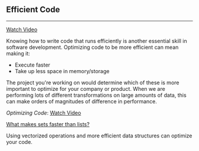 Efficient Code
---
---

[Watch Video](https://www.youtube.com/watch?v=LbtxY7xetBw)

Knowing how to write code that runs efficiently is another essential skill in software development. Optimizing code to be more efficient can mean making it:

* Execute faster
* Take up less space in memory/storage

The project you're working on would determine which of these is more important to optimize for your company or product. When we are performing lots of different transformations on large amounts of data, this can make orders of magnitudes of difference in performance.

*Optimizing Code*:
[Watch Video](https://www.youtube.com/watch?v=WF9n_19V08g)

[What makes sets faster than lists?](https://stackoverflow.com/questions/8929284/what-makes-sets-faster-than-lists/8929445#8929445)

Using vectorized operations and more efficient data structures can optimize your code.
